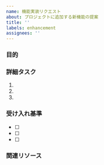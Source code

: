 ```yaml
---
name: 機能実装リクエスト
about: プロジェクトに追加する新機能の提案
title: ''
labels: enhancement
assignees: ''
---
```


### 目的
<!-- この機能の目的や解決する問題について説明してください -->

### 詳細タスク
<!-- 必要なタスクをリストアップしてください -->
1. 
2. 
3. 

### 受け入れ基準
<!-- この機能が完了したと判断するための基準をリストアップしてください -->
- [ ] 
- [ ] 
- [ ] 

### 関連リソース
<!-- 関連するドキュメントやリソースへのリンクがあれば記載してください -->
